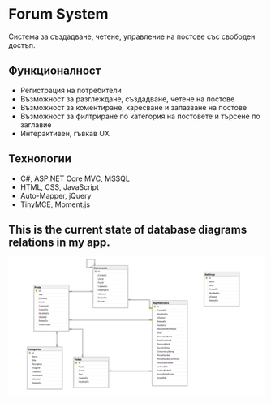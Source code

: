 # Forum System
Система за създадване, четене, управление на постове със свободен достъп.

## Функционалност
* Регистрация на потребители
* Възможност за разглеждане, създадване, четене на постове
* Възможност за коментиране, харесване и запазване на постове
* Възможност за филтриране по категория на постовете и търсене по заглавие
* Интерактивен, гъвкав UX

## Технологии
* C#, ASP.NET Core MVC, MSSQL
* HTML, CSS, JavaScript
* Auto-Mapper, jQuery
* TinyMCE, Moment.js

## This is the current state of database diagrams relations in my app.
![](DatabaseDiagrams.png)
